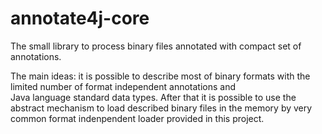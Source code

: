 # annotate4j-core
The small library to process binary files annotated with compact set of annotations.

The main ideas: it is possible to describe most of binary formats with the limited number of format independent annotations and  
Java language standard data types. After that it is possible to use the abstract mechanism to load described binary files
in the memory by very common format indenpendent loader provided in this project.

